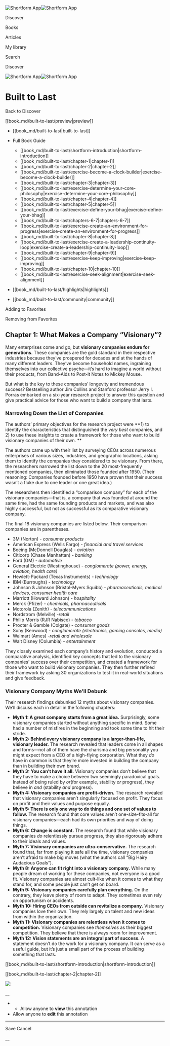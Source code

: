 ![Shortform App](/img/logo.36a2399e.svg)![Shortform App](/img/logo-dark.70c1b072.svg)

Discover

Books

Articles

My library

Search

Discover

![Shortform App](/img/logo.36a2399e.svg)![Shortform App](/img/logo-dark.70c1b072.svg)

# Built to Last

Back to Discover

[[book_md/built-to-last/preview|preview]]

  * [[book_md/built-to-last|built-to-last]]
  * Full Book Guide

    * [[book_md/built-to-last/shortform-introduction|shortform-introduction]]
    * [[book_md/built-to-last/chapter-1|chapter-1]]
    * [[book_md/built-to-last/chapter-2|chapter-2]]
    * [[book_md/built-to-last/exercise-become-a-clock-builder|exercise-become-a-clock-builder]]
    * [[book_md/built-to-last/chapter-3|chapter-3]]
    * [[book_md/built-to-last/exercise-determine-your-core-philosophy|exercise-determine-your-core-philosophy]]
    * [[book_md/built-to-last/chapter-4|chapter-4]]
    * [[book_md/built-to-last/chapter-5|chapter-5]]
    * [[book_md/built-to-last/exercise-define-your-bhag|exercise-define-your-bhag]]
    * [[book_md/built-to-last/chapters-6-7|chapters-6-7]]
    * [[book_md/built-to-last/exercise-create-an-environment-for-progress|exercise-create-an-environment-for-progress]]
    * [[book_md/built-to-last/chapter-8|chapter-8]]
    * [[book_md/built-to-last/exercise-create-a-leadership-continuity-loop|exercise-create-a-leadership-continuity-loop]]
    * [[book_md/built-to-last/chapter-9|chapter-9]]
    * [[book_md/built-to-last/exercise-keep-improving|exercise-keep-improving]]
    * [[book_md/built-to-last/chapter-10|chapter-10]]
    * [[book_md/built-to-last/exercise-seek-alignment|exercise-seek-alignment]]
  * [[book_md/built-to-last/highlights|highlights]]
  * [[book_md/built-to-last/community|community]]



Adding to Favorites 

Removing from Favorites 

## Chapter 1: What Makes a Company “Visionary”?

Many enterprises come and go, but **visionary companies endure for generations**. These companies are the gold standard in their respective industries because they’ve prospered for decades and at the hands of many different leaders. They’ve become household names, ingraining themselves into our collective psyche—it’s hard to imagine a world without their products, from Band-Aids to Post-it Notes to Mickey Mouse.

But what is the key to these companies’ longevity and tremendous success? Bestselling author Jim Collins and Stanford professor Jerry I. Porras embarked on a six-year research project to answer this question and give practical advice for those who want to build a company that lasts.

### Narrowing Down the List of Companies

The authors’ primary objectives for the research project were **1) to identify the characteristics that distinguished the _very best_ companies, and 2) to use these insights to create a framework for those who want to build visionary companies of their own. **

The authors came up with their list by surveying CEOs across numerous enterprises of various sizes, industries, and geographic locations, asking them to identify the companies they considered to be visionary. From there, the researchers narrowed the list down to the 20 most-frequently mentioned companies, then eliminated those founded after 1950. (Their reasoning: Companies founded before 1950 have proven that their success wasn’t a fluke due to one leader or one great idea.)

The researchers then identified a “comparison company” for each of the visionary companies—that is, a company that was founded at around the same time, had the same founding products and markets, and was also highly successful, but not as successful as its comparative visionary company.

The final 18 visionary companies are listed below. Their comparison companies are in parentheses.

  * 3M (Norton) - _consumer products_
  * American Express (Wells Fargo) _\- financial and travel services_
  * Boeing (McDonnell Douglas) _\- aviation_
  * Citicorp (Chase Manhattan) _\- banking_
  * Ford (GM) _\- automotive_
  * General Electric (Westinghouse) _\- conglomerate (power, energy, aviation, health care)_
  * Hewlett-Packard (Texas Instruments) _\- technology_
  * IBM (Burroughs) _\- technology_
  * Johnson & Johnson (Bristol-Myers Squibb) - _pharmaceuticals, medical devices, consumer health care_
  * Marriott (Howard Johnson) _\- hospitality_
  * Merck (Pfizer) - _chemicals, pharmaceuticals_
  * Motorola (Zenith) - _telecommunications_
  * Nordstrom (Melville) -_retail_
  * Philip Morris (RJR Nabisco) - _tobacco_
  * Procter & Gamble (Colgate) - _consumer goods_
  * Sony (Kenwood) - _conglomerate (electronics, gaming consoles, media)_
  * Walmart (Ames) -_retail and wholesale_
  * Walt Disney (Columbia) _\- entertainment_



They closely examined each company’s history and evolution, conducted a comparative analysis, identified key concepts that led to the visionary companies’ success over their competition, and created a framework for those who want to build visionary companies. They then further refined their framework by asking 30 organizations to test it in real-world situations and give feedback.

### Visionary Company Myths We’ll Debunk

Their research findings debunked 12 myths about visionary companies. We’ll discuss each in detail in the following chapters:

  * **Myth 1: A great company starts from a great idea.** Surprisingly, some visionary companies started without anything specific in mind. Some had a number of misfires in the beginning and took some time to hit their stride.
  * **Myth 2: Behind every visionary company is a larger-than-life, visionary leader.** The research revealed that leaders come in all shapes and forms—not all of them have the charisma and big personality you might expect from a CEO of a high-flying corporation. What they _do_ have in common is that they’re more invested in building the company than in building their own brand.
  * **Myth 3:** **You can’t have it all.** Visionary companies don’t believe that they have to make a choice between two seemingly paradoxical goals. Instead of being ruled by _or_(for example, stability _or_ progress), they believe in _and_ (stability _and_ progress).
  * **Myth 4: Visionary companies are profit-driven.** The research revealed that visionary companies aren’t singularly focused on profit. They focus on profit and their values and purpose equally.
  * **Myth 5: There is only one way to do things and one set of values to follow.** The research found that core values aren’t one-size-fits-all for visionary companies—each had its own priorities and way of doing things. 
  * **Myth 6:** **Change is constant.** The research found that while visionary companies _do_ relentlessly pursue progress, they also rigorously adhere to their ideals and values.
  * **Myth 7:** **Visionary companies are ultra-conservative.** The research found that, far from playing it safe all the time, visionary companies aren’t afraid to make big moves (what the authors call “Big Hairy Audacious Goals”).
  * **Myth 8:** **Anyone can fit right into a visionary company.** While many people dream of working for these companies, not everyone is a good fit. Visionary companies are almost cult-like when it comes to what they stand for, and some people just can’t get on board.
  * **Myth 9:** **Visionary companies carefully plan everything.** On the contrary, they leave plenty of room to adapt. They sometimes even rely on opportunism or accidents.
  * **Myth 10: Hiring CEOs from outside can revitalize a company.** Visionary companies love their own. They rely largely on talent and new ideas from within the organization.
  * **Myth 11:** **Visionary companies are relentless when it comes to competition.** Visionary companies see _themselves_ as their biggest competition. They believe that there is always room for improvement. 
  * **Myth 12:** **Vision statements are an integral part of success.** A statement doesn’t do the work for a visionary company. It can serve as a useful guide, but it’s just a small part of the process of building something that lasts.



[[book_md/built-to-last/shortform-introduction|shortform-introduction]]

[[book_md/built-to-last/chapter-2|chapter-2]]

![](https://bat.bing.com/action/0?ti=56018282&Ver=2&mid=2d4bd666-4cd6-4550-afdd-a84138ac0fc6&sid=49fff5b0636c11eeb9c611038afc8668&vid=4a005010636c11ee80c703d4c4a7acd5&vids=0&msclkid=N&pi=0&lg=en-US&sw=800&sh=600&sc=24&nwd=1&tl=Shortform%20%7C%20Book&p=https%3A%2F%2Fwww.shortform.com%2Fapp%2Fbook%2Fbuilt-to-last%2Fchapter-1&r=&lt=343&evt=pageLoad&sv=1&rn=359545)

__

  *   * Allow anyone to **view** this annotation
  * Allow anyone to **edit** this annotation



* * *

Save Cancel

__



